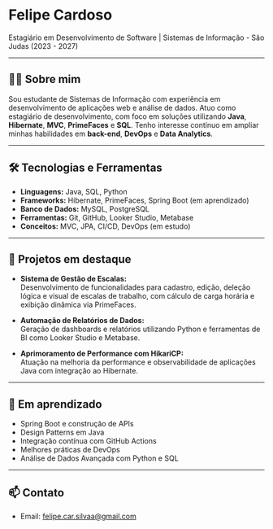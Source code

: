 # Felipe Cardoso

Estagiário em Desenvolvimento de Software | Sistemas de Informação - São Judas (2023 - 2027)

---

## 👨‍💻 Sobre mim

Sou estudante de Sistemas de Informação com experiência em desenvolvimento de aplicações web e análise de dados. Atuo como estagiário de desenvolvimento, com foco em soluções utilizando **Java**, **Hibernate**, **MVC**, **PrimeFaces** e **SQL**. Tenho interesse contínuo em ampliar minhas habilidades em **back-end**, **DevOps** e **Data Analytics**.

---

## 🛠️ Tecnologias e Ferramentas

- **Linguagens:** Java, SQL, Python
- **Frameworks:** Hibernate, PrimeFaces, Spring Boot (em aprendizado)
- **Banco de Dados:** MySQL, PostgreSQL
- **Ferramentas:** Git, GitHub, Looker Studio, Metabase
- **Conceitos:** MVC, JPA, CI/CD, DevOps (em estudo)

---

## 📌 Projetos em destaque

- **Sistema de Gestão de Escalas:**  
Desenvolvimento de funcionalidades para cadastro, edição, deleção lógica e visual de escalas de trabalho, com cálculo de carga horária e exibição dinâmica via PrimeFaces.

- **Automação de Relatórios de Dados:**  
Geração de dashboards e relatórios utilizando Python e ferramentas de BI como Looker Studio e Metabase.

- **Aprimoramento de Performance com HikariCP:**  
Atuação na melhoria da performance e observabilidade de aplicações Java com integração ao Hibernate.

---

## 🚀 Em aprendizado

- Spring Boot e construção de APIs
- Design Patterns em Java
- Integração contínua com GitHub Actions
- Melhores práticas de DevOps
- Análise de Dados Avançada com Python e SQL

---

## 📫 Contato

- Email: felipe.car.silvaa@gmail.com  
